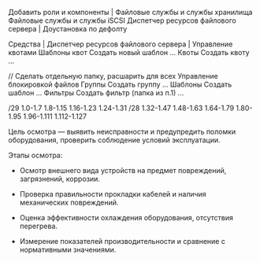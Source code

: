 Добавить роли и компоненты
|
Файловые службы и службы хранилища
    Файловые службы и службы iSCSI
        Диспетчер ресурсов файлового сервера
|
Доустановка по дефолту


Средства
|
Диспетчер ресурсов файлового сервера
|
Управление квотами
    Шаблоны квот
        Создать новый шаблон
        ...
    Квоты
        Создать квоту
        ...


// Сделать отдельную папку, расшарить для всех
Управление блокировкой файлов
    Группы
        Создать группу
        ...
    Шаблоны
        Создать шаблон
        ...
    Фильтры
        Создать фильтр (папка из п.1)
        ...


/29
1.0-1.7
1.8-1.15
1.16-1.23
1.24-1.31
/28
1.32-1.47
1.48-1.63
1.64-1.79
1.80-1.95
1.96-1.111
1.112-1.127


Цель осмотра — выявить неисправности и предупредить поломки оборудования, проверить соблюдение условий эксплуатации.

Этапы осмотра:

- Осмотр внешнего вида устройств на предмет повреждений, загрязнений, коррозии.

- Проверка правильности прокладки кабелей и наличия механических повреждений.

- Оценка эффективности охлаждения оборудования, отсутствия перегрева.

- Измерение показателей производительности и сравнение с нормативными значениями.
